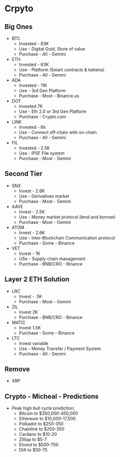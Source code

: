 # Crpyto

## Big Ones

- BTC 
  - Invested - 83K 
  - Use - Digital Gold, Store of value
  - Purchase - All - Gemini
- ETH 
  - Invested - 63K
  - Use - Platform (Smart contracts & tokiens)
  - Purchase - All - Gemini
- ADA 
  - Invested - 11K 
  - Use - 3rd Gen Platform
  - Purchase - Most - Binance.us
- DOT 
  - Invested 7K 
  - Use - Eth 2.0 or 3rd Gen Platform
  - Purchase - Crypto.com
- LINK 
  - Invested - 6k 
  - Use - Connect off-chain with on-chain
  - Purchase - All - Gemini
- FIL 
  - Invested - 2.5K 
  - Use - IPSF File system
  - Purchase - Most - Gemini

## Second Tier

- SNX 
  - Invest - 2.6K 
  - Use - Derivatives market
  - Purchase - Most - Gemini
- AAVE 
  - Invest - 2.5K 
  - Use - Money market protocol (lend and borrow)
  - Purchase - Most - Gemini
- ATOM 
  - Invest - 2.6K 
  - Use - Inter-Blockchain Communication protocol
  - Purchase - Some - Binance
- VET 
  - Invest - 1K 
  - USe - Supply chain management
  - Purchase - BNB/CRO - Binance

## Layer 2 ETH Solution

- LRC 
  - Invest - .5K 
  - Purchase - Most - Gemini
- ZIL 
  - Invest 2K
  - Purchase - BNB/CRO - Binance
- MATIC 
  - Invest 1.5K 
  - Purchase - Some - Binance
- LTC
  - Invest variable
  - Use - Money Transfer / Payment System
  - Purchase - All - Gemini

## Remove

- XRP

## Crypto - Micheal - Predictions

- Peak high bull cycle prediction; 
  - Bitcoin to $350,000-450,000
  - Ethereum to $10,000-17,500
  - Polkadot to $250-350
  - Chainlink to $250-350
  - Cardano to $10-20
  - Zilliqa to $5-7
  - Elrond to $500-750
  - DIA to $50-75

